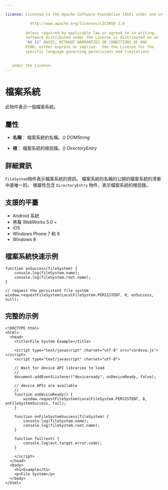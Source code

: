 ```yaml
---

license: Licensed to the Apache Software Foundation (ASF) under one or more contributor license agreements. See the NOTICE file distributed with this work for additional information regarding copyright ownership. The ASF licenses this file to you under the Apache License, Version 2.0 (the "License"); you may not use this file except in compliance with the License. You may obtain a copy of the License at

           http://www.apache.org/licenses/LICENSE-2.0
    
         Unless required by applicable law or agreed to in writing,
         software distributed under the License is distributed on an
         "AS IS" BASIS, WITHOUT WARRANTIES OR CONDITIONS OF ANY
         KIND, either express or implied.  See the License for the
         specific language governing permissions and limitations
    

   under the License.
---
```


# 檔案系統

此物件表示一個檔案系統。

## 屬性

*   **名稱**： 檔案系統的名稱。*() DOMString*

*   **根**： 檔案系統的根目錄。*() DirectoryEntry*

## 詳細資訊

`FileSystem`物件表示檔案系統的資訊。 檔案系統的名稱的公開的檔案系統的清單中是唯一的。 根屬性包含 `DirectoryEntry` 物件，表示檔案系統的根目錄。

## 支援的平臺

*   Android 系統
*   黑莓 WebWorks 5.0 +
*   iOS
*   Windows Phone 7 和 8
*   Windows 8

## 檔案系統快速示例

    function onSuccess(fileSystem) {
        console.log(fileSystem.name);
        console.log(fileSystem.root.name);
    }
    
    // request the persistent file system
    window.requestFileSystem(LocalFileSystem.PERSISTENT, 0, onSuccess, null);
    

## 完整的示例

    <!DOCTYPE html>
    <html>
      <head>
        <title>File System Example</title>
    
        <script type="text/javascript" charset="utf-8" src="cordova.js"></script>
        <script type="text/javascript" charset="utf-8">
    
        // Wait for device API libraries to load
        //
        document.addEventListener("deviceready", onDeviceReady, false);
    
        // device APIs are available
        //
        function onDeviceReady() {
            window.requestFileSystem(LocalFileSystem.PERSISTENT, 0, onFileSystemSuccess, fail);
        }
    
        function onFileSystemSuccess(fileSystem) {
            console.log(fileSystem.name);
            console.log(fileSystem.root.name);
        }
    
        function fail(evt) {
            console.log(evt.target.error.code);
        }
    
        </script>
      </head>
      <body>
        <h1>Example</h1>
        <p>File System</p>
      </body>
    </html>